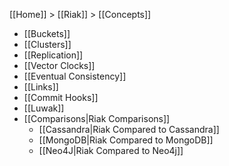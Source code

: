 [[Home]] > [[Riak]] > [[Concepts]]

* [[Buckets]]
* [[Clusters]]
* [[Replication]]
* [[Vector Clocks]]
* [[Eventual Consistency]]
* [[Links]]
* [[Commit Hooks]]
* [[Luwak]]  
* [[Comparisons|Riak Comparisons]]
  * [[Cassandra|Riak Compared to Cassandra]]
  * [[MongoDB|Riak Compared to MongoDB]]
  * [[Neo4J|Riak Compared to Neo4j]]
